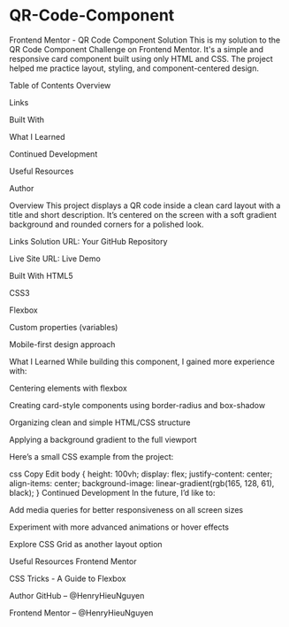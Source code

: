 # QR-Code-Component

Frontend Mentor - QR Code Component Solution
This is my solution to the QR Code Component Challenge on Frontend Mentor. It's a simple and responsive card component built using only HTML and CSS. The project helped me practice layout, styling, and component-centered design.

Table of Contents
Overview

Links

Built With

What I Learned

Continued Development

Useful Resources

Author

Overview
This project displays a QR code inside a clean card layout with a title and short description. It’s centered on the screen with a soft gradient background and rounded corners for a polished look.

Links
Solution URL: Your GitHub Repository

Live Site URL: Live Demo

Built With
HTML5

CSS3

Flexbox

Custom properties (variables)

Mobile-first design approach

What I Learned
While building this component, I gained more experience with:

Centering elements with flexbox

Creating card-style components using border-radius and box-shadow

Organizing clean and simple HTML/CSS structure

Applying a background gradient to the full viewport

Here’s a small CSS example from the project:

css
Copy
Edit
body {
  height: 100vh;
  display: flex;
  justify-content: center;
  align-items: center;
  background-image: linear-gradient(rgb(165, 128, 61), black);
}
Continued Development
In the future, I’d like to:

Add media queries for better responsiveness on all screen sizes

Experiment with more advanced animations or hover effects

Explore CSS Grid as another layout option

Useful Resources
Frontend Mentor

CSS Tricks - A Guide to Flexbox

Author
GitHub – @HenryHieuNguyen

Frontend Mentor – @HenryHieuNguyen
